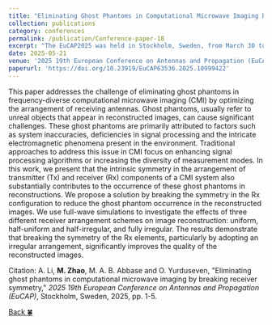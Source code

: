 ```yaml
---
title: "Eliminating Ghost Phantoms in Computational Microwave Imaging by Breaking Receiver Symmetry"
collection: publications
category: conferences
permalink: /publication/Conference-paper-18
excerpt: "The EuCAP2025 was held in Stockholm, Sweden, from March 30 to April 04, 2025."
date: 2025-05-21
venue: '2025 19th European Conference on Antennas and Propagation (EuCAP)'
paperurl: 'https://doi.org/10.23919/EuCAP63536.2025.10999422'
---
```


This paper addresses the challenge of eliminating ghost phantoms in frequency-diverse computational microwave imaging (CMI) by optimizing the arrangement of receiving antennas. Ghost phantoms, usually refer to unreal objects that appear in reconstructed images, can cause significant challenges. These ghost phantoms are primarily attributed to factors such as system inaccuracies, deficiencies in signal processing and the intricate electromagnetic phenomena present in the environment. Traditional approaches to address this issue in CMI focus on enhancing signal processing algorithms or increasing the diversity of measurement modes. In this work, we present that the intrinsic symmetry in the arrangement of transmitter (Tx) and receiver (Rx) components of a CMI system also substantially contributes to the occurrence of these ghost phantoms in reconstructions. We propose a solution by breaking the symmetry in the Rx configuration to reduce the ghost phantom occurrence in the reconstructed images. We use full-wave simulations to investigate the effects of three different receiver arrangement schemes on image reconstruction: uniform, half-uniform and half-irregular, and fully irregular. The results demonstrate that breaking the symmetry of the Rx elements, particularly by adopting an irregular arrangement, significantly improves the quality of the reconstructed images.

Citation: A. Li, **M. Zhao**, M. A. B. Abbase and O. Yurduseven, &quot;Eliminating ghost phantoms in computational microwave imaging by breaking receiver symmetry,&quot; <i>2025 19th European Conference on Antennas and Propagation (EuCAP)</i>, Stockholm, Sweden, 2025, pp. 1-5.

[Back :four_leaf_clover:](../publications/)
